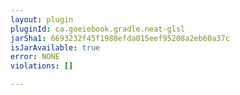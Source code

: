 ```yaml
---
layout: plugin
pluginId: ca.goeiebook.gradle.neat-glsl
jarSha1: 6693232f45f1988efda015eef95208a2eb60a37c
isJarAvailable: true
error: NONE
violations: []

---
```

